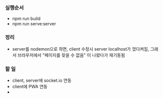 ### 실행순서

- npm run build
- npm run serve:server

### 정리

- server를 nodemon으로 하면, client 수정시 server localhost가 껐다켜짐, 그래서 브라우저에서 "페이지를 찾을 수 없음" 이 나왔다가 재기동됨

### 할 일

- client, server에 socket.io 연동
- client에 PWA 연동
-
